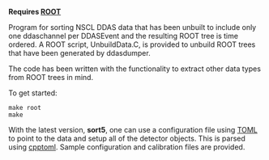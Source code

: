 **Requires [ROOT](https://root.cern.ch/)**

Program for sorting NSCL DDAS data that has been unbuilt to include only one ddaschannel per DDASEvent and the resulting ROOT tree is time ordered. A ROOT script, UnbuildData.C, is provided to unbuild ROOT trees that have been generated by ddasdumper.

The code has been written with the functionality to extract other data types from ROOT trees in mind. 

To get started:

    make root
    make


With the latest version, **sort5**, one can use a configuration file using [TOML](https://github.com/toml-lang/toml) to point to the data and setup all of the detector objects. This is parsed using [cpptoml](https://github.com/skystrife/cpptoml). Sample configuration and calibration files are provided.